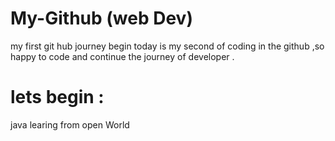 # My-Github (web Dev)
 my first git hub  journey begin
 today is  my second of  coding in the github  ,so happy to code and continue  the journey
 of  developer .
 # lets begin :
 java learing from  open World 
